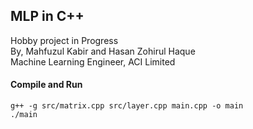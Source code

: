 ## MLP in C++
Hobby project in Progress \
By, Mahfuzul Kabir and Hasan Zohirul Haque \
Machine Learning Engineer, ACI Limited

#### Compile and Run
```
g++ -g src/matrix.cpp src/layer.cpp main.cpp -o main
./main
```